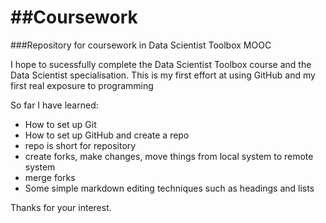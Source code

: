 ##Coursework
==========

###Repository for coursework in Data Scientist Toolbox MOOC

I hope to sucessfully complete the Data Scientist Toolbox course and the Data Scientist specialisation.
This is my first effort at using GitHub and my first real exposure to programming

So far I have learned:
* How to set up Git
* How to set up GitHub and create a repo
* repo is short for repository
* create forks, make changes, move things from local system to remote system
* merge forks
* Some simple markdown editing techniques such as headings and lists


Thanks for your interest.
